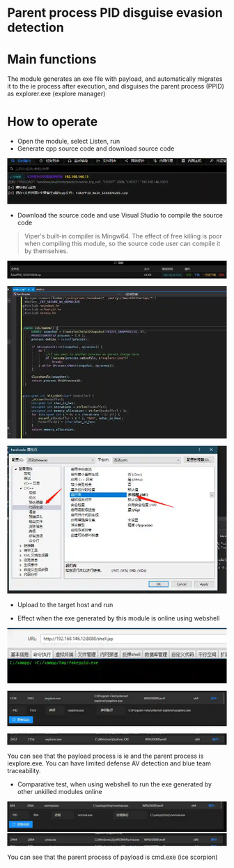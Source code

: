 # Parent process PID disguise evasion detection

# Main functions

The module generates an exe file with payload, and automatically migrates it to the ie process after execution, and disguises the parent process (PPID) as explorer.exe (explore
manager)

# How to operate

+ Open the module, select Listen, run
+ Generate cpp source code and download source code

![1618196370427-49453352-f021-4e57-85ce-961887848cdf.webp](./img/h92jdFYwBd8Er83Q/1618196370427-49453352-f021-4e57-85ce-961887848cdf-805946.webp)

+ Download the source code and use Visual Studio to compile the source code

> Viper's built-in compiler is Mingw64. The effect of free killing is poor when compiling this module, so the source code user can compile it by themselves.
>

![1623216997711-f2941d0e-18e7-487c-bb9a-65be6d51cb27.webp](./img/h92jdFYwBd8Er83Q/1623216997711-f2941d0e-18e7-487c-bb9a-65be6d51cb27-588689.webp)

![1618196613831-3938b709-0ff3-468c-a325-db896adedf6f.webp](./img/h92jdFYwBd8Er83Q/1618196613831-3938b709-0ff3-468c-a325-db896adedf6f-587032.webp)

![1618196988646-0937a913-a702-4dfd-b5ed-65299315eeca.webp](./img/h92jdFYwBd8Er83Q/1618196988646-0937a913-a702-4dfd-b5ed-65299315eeca-697048.webp)

+ Upload to the target host and run


+ Effect when the exe generated by this module is online using webshell

![1618196850846-8ba148ed-c65e-49e8-86d1-283873bd581e.webp](./img/h92jdFYwBd8Er83Q/1618196850846-8ba148ed-c65e-49e8-86d1-283873bd581e-563263.webp)

![1618197349360-c296aa54-81f8-4df3-8f37-11de0426b8ad.webp](./img/h92jdFYwBd8Er83Q/1618197349360-c296aa54-81f8-4df3-8f37-11de0426b8ad-998005.webp)

![1618197373498-d9e78731-2635-4f2f-8a38-3b501569d15b.webp](./img/h92jdFYwBd8Er83Q/1618197373498-d9e78731-2635-4f2f-8a38-3b501569d15b-651629.webp)

You can see that the payload process is ie and the parent process is iexplore.exe. You can have limited defense AV detection and blue team traceability.

+ Comparative test, when using webshell to run the exe generated by other unkilled modules online

![1618197522696-945cf91a-40cc-4267-a210-e310d04cac73.webp](./img/h92jdFYwBd8Er83Q/1618197522696-945cf91a-40cc-4267-a210-e310d04cac73-735692.webp)![1618197555750-26cb9144-39f3-41c6-b52d-85eb3470ec6f.webp](./img/h92jdFYwBd8Er83Q/1618197555750-26cb9144-39f3-41c6-b52d-85eb3470ec6f-698744.webp)

You can see that the parent process of payload is cmd.exe (ice scorpion)






